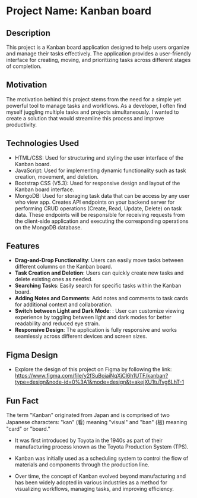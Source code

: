 # Project Name: Kanban board

## Description
This project is a Kanban board application designed to help users organize and manage their tasks effectively. The application provides a user-friendly interface for creating, moving, and prioritizing tasks across different stages of completion.

## Motivation
The motivation behind this project stems from the need for a simple yet powerful tool to manage tasks and workflows. As a developer, I often find myself juggling multiple tasks and projects simultaneously. I wanted to create a solution that would streamline this process and improve productivity.

## Technologies Used
- HTML/CSS: Used for structuring and styling the user interface of the Kanban board.
- JavaScript: Used for implementing dynamic functionality such as task creation, movement, and deletion.
- Bootstrap CSS (V5.3): Used for responsive design and layout of the Kanban board interface.
- MongoDB: Used for storaging task data that can be access by any user who view app. Creates API endpoints on your backend server for performing CRUD operations (Create, Read, Update, Delete) on task data. These endpoints will be responsible for receiving requests from the client-side application and executing the corresponding operations on the MongoDB database.

## Features
- **Drag-and-Drop Functionality**: Users can easily move tasks between different columns on the Kanban board.
- **Task Creation and Deletion**: Users can quickly create new tasks and delete existing ones as needed.
- **Searching Tasks**: Easily search for specific tasks within the Kanban board.
- **Adding Notes and Comments**: Add notes and comments to task cards for additional context and collaboration.
- **Switch between Light and Dark Mode**: : User can customize viewing experience by toggling between light and dark modes for better readability and reduced eye strain.
- **Responsive Design**: The application is fully responsive and works seamlessly across different devices and screen sizes.

## Figma Design
- Explore the design of this project on Figma by following the link: https://www.figma.com/file/y2fSuBojaiNqXjCl6h1UTF/kanban?type=design&node-id=0%3A1&mode=design&t=akejXU1tuTvg6LhT-1


## Fun Fact
The term "Kanban" originated from Japan and is comprised of two Japanese characters: "kan" (看) meaning "visual" and "ban" (板) meaning "card" or "board." 

- It was first introduced by Toyota in the 1940s as part of their manufacturing process known as the Toyota Production System (TPS). 

- Kanban was initially used as a scheduling system to control the flow of materials and components through the production line. 

- Over time, the concept of Kanban evolved beyond manufacturing and has been widely adopted in various industries as a method for visualizing workflows, managing tasks, and improving efficiency.